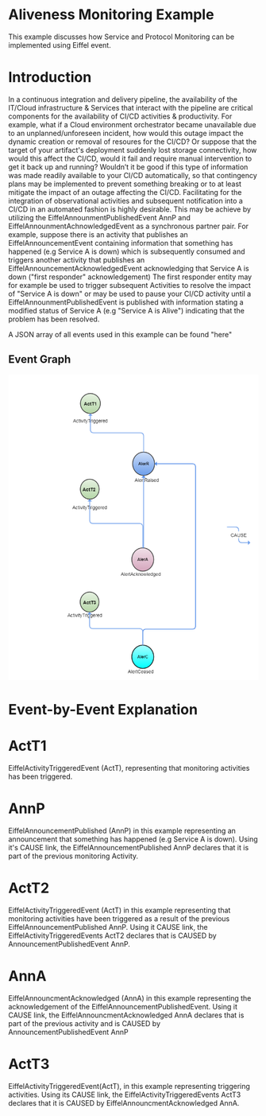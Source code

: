 <!---
   Copyright 2017 Ericsson AB.
   For a full list of individual contributors, please see the commit history.

   Licensed under the Apache License, Version 2.0 (the "License");
   you may not use this file except in compliance with the License.
   You may obtain a copy of the License at

       http://www.apache.org/licenses/LICENSE-2.0

   Unless required by applicable law or agreed to in writing, software
   distributed under the License is distributed on an "AS IS" BASIS,
   WITHOUT WARRANTIES OR CONDITIONS OF ANY KIND, either express or implied.
   See the License for the specific language governing permissions and
   limitations under the License.
--->

# Aliveness Monitoring Example
 
This example discusses how Service and Protocol Monitoring can be implemented using Eiffel event.

# Introduction
 
In a continuous integration and delivery pipeline, the availability of the IT/Cloud infrastructure & Services that interact with the pipeline are critical components for the availability of CI/CD activities & productivity.
For example, what if a Cloud environment orchestrator became unavailable due to an unplanned/unforeseen incident, how would this outage impact the dynamic creation or removal of resoures for the CI/CD?
Or suppose that the target of your artifact's deployment suddenly lost storage connectivity, how would this affect the CI/CD, would it fail and require manual intervention to get it back up and running?
Wouldn’t it be good if this type of information was made readily available to your CI/CD automatically, so that contingency plans may be implemented to prevent something breaking or to at least mitigate the impact of an outage affecting the CI/CD.
Facilitating for the integration of observational activities and subsequent notification into a CI/CD in an automated fashion is highly desirable.
This may be achieve by utilizing the EiffelAnnounmentPublishedEvent AnnP and EiffelAnnounmentAchnowledgedEvent as a synchronous partner pair.
For example, suppose there is an activity that publishes an EiffelAnnouncementEvent containing information that something has happened (e.g Service A is down) which is subsequently consumed and triggers another activity that publishes an EiffelAnnouncementAcknowledgedEvent  acknowledging that Service A is down ("first responder" acknowledgement)
The first responder entity may for example be used to trigger subsequent Activities to resolve the impact of "Service A is down" or may be used to pause your CI/CD activity until a  EiffelAnnounmentPublishedEvent is published with information stating a modified status of Service A (e.g "Service A is Alive") indicating that the problem has been resolved.


A JSON array of all events used in this example can be found "here"

## Event Graph
![alt text](./aliveness-monitoring.png "Event Graph of aliveness monitroring Example")



# Event-by-Event Explanation

# ActT1
EiffelActivityTriggeredEvent (ActT), representing that monitoring activities has been triggered.

# AnnP
EiffelAnnouncementPublished (AnnP) in this example representing an announcement that something has happened (e.g Service A is down). Using it's CAUSE link, the EiffelAnnouncementPublished AnnP declares that it is part of the previous monitoring Activity.

# ActT2
EiffelActivityTriggeredEvent (ActT) in this example representing that monitoring activities have been triggered as a result of the previous EiffelAnnouncementPublished AnnP. Using it CAUSE link, the EiffelActivityTriggeredEvents ActT2 declares that is CAUSED by AnnouncementPublishedEvent AnnP.

# AnnA
EiffelAnnouncmentAcknowledged (AnnA) in this example representing the acknowledgement of the EiffelAnnouncementPublishedEvent. Using it CAUSE link, the EiffelAnnouncmentAcknowledged AnnA declares that is part of the previous activity and is CAUSED by AnnouncementPublishedEvent AnnP

# ActT3
EiffelActivityTriggeredEvent(ActT), in this example representing triggering activities. Using its CAUSE link, the EiffelActivityTriggeredEvents ActT3 declares that it is CAUSED by EiffelAnnouncmentAcknowledged AnnA.
